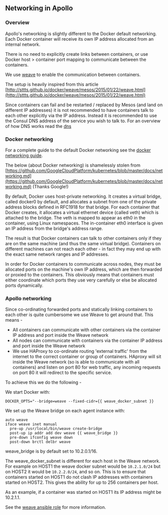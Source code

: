 ## Networking in Apollo

### Overview

Apollo's networking is slightly different to the Docker default networking.
Each Docker container will receive its own IP address allocated from an internal network.

There is no need to explicitly create links between containers, or use Docker host > container port mapping to communicate between the containers.

We use [weave](components/weave.md) to enable the communication between containers.

The setup is heavily inspired from this article [http://sttts.github.io/docker/weave/mesos/2015/01/22/weave.html](http://sttts.github.io/docker/weave/mesos/2015/01/22/weave.html)

Since containers can fail and be restarted / replaced by Mesos (and land on different IP addresses)
it is not recommended to have containers talk to each other explicitly via the IP address. Instead it is recommended to use the Consul DNS address of the service you wish to talk to. For an overview of how DNS works read the [dns](dns.md)

### Docker networking

For a complete guide to the default Docker networking see the [docker networking guide](https://docs.docker.com/articles/networking/).

The below (about Docker networking) is shamelessly stolen from [https://github.com/GoogleCloudPlatform/kubernetes/blob/master/docs/networking.md](https://github.com/GoogleCloudPlatform/kubernetes/blob/master/docs/networking.md) (Thanks Google!)

By default, Docker uses host-private networking. It creates a virtual bridge, called docker0 by default, and allocates a subnet from one of the private address blocks defined in RFC1918 for that bridge. For each container that Docker creates, it allocates a virtual ethernet device (called veth) which is attached to the bridge. The veth is mapped to appear as eth0 in the container, using Linux namespaces. The in-container eth0 interface is given an IP address from the bridge's address range.

The result is that Docker containers can talk to other containers only if they are on the same machine (and thus the same virtual bridge). Containers on different machines can not reach each other - in fact they may end up with the exact same network ranges and IP addresses.

In order for Docker containers to communicate across nodes, they must be allocated ports on the machine's own IP address, which are then forwarded or proxied to the containers. This obviously means that containers must either coordinate which ports they use very carefully or else be allocated ports dynamically.

### Apollo networking

Since co-ordinating forwarded ports and statically linking containers to each other is quite cumbersome we use Weave to get around that. This means -

* All containers can communicate with other containers via the container IP address and
port inside the Weave network
* All nodes can communicate with containers via the container IP address and
port inside the Weave network
* We use HAProxy to co-ordinate routing 'external traffic' from the internet to the correct container or group of containers. HAproxy will sit inside the Weave network (so is able to communicate with all containers) and listen on port 80 for web traffic, any incoming requests on port 80 it will redirect to the specific service.

To achieve this we do the following -

We start Docker with:

```
DOCKER_OPTS="--bridge=weave --fixed-cidr={{ weave_docker_subnet }}
```

We set up the Weave bridge on each agent instance with:

```
auto weave
iface weave inet manual
  pre-up /usr/local/bin/weave create-bridge
  post-up ip addr add dev weave {{ weave_bridge }}
  pre-down ifconfig weave down
  post-down brctl delbr weave
```

weave_bridge is by default set to 10.2.0.1/16.

The weave_docker_subnet is different for each host in the Weave network. For example
on HOST1 the weave docker subnet would be ```10.2.1.0/24``` but on HOST2 it would be
```10.2.2.0/24```, and so on. This is to ensure that containers started on HOST1 do not clash IP
addresses with containers started on HOST2. This gives the ability for up to 256 containers per host.

As an example, if a container was started on HOST1 its IP address might be 10.2.1.1.

See the [weave ansible role](../roles/weave) for more information.
